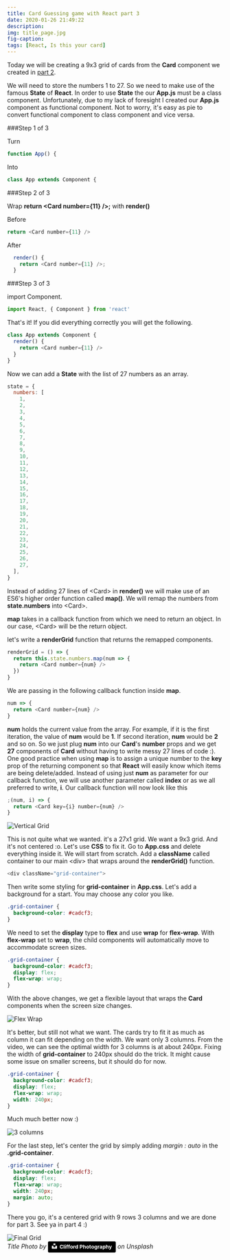 ```yaml
---
title: Card Guessing game with React part 3
date: 2020-01-26 21:49:22
description:
img: title_page.jpg
fig-caption:
tags: [React, Is this your card]
---
```


Today we will be creating a 9x3 grid of cards from the **Card** component we created in [part 2](./../Is_this_your_card_2).

We will need to store the numbers 1 to 27. So we need to make use of the famous **State** of **React**. In order to use **State** the our **App.js** must be a class component. Unfortunately, due to my lack of foresight I created our **App.js** component as functional component. Not to worry, it's easy as pie to convert functional component to class component and vice versa.

###Step 1 of 3

Turn

```js
function App() {
```

Into

```js
class App extends Component {
```

###Step 2 of 3

Wrap **return \<Card number={11} />;** with **render()**

Before

```js
return <Card number={11} />
```

After

```js
  render() {
    return <Card number={11} />;
  }
```

###Step 3 of 3

import Component.

```js
import React, { Component } from 'react'
```

That's it! If you did everything correctly you will get the following.

```js
class App extends Component {
  render() {
    return <Card number={11} />
  }
}
```

Now we can add a **State** with the list of 27 numbers as an array.

```js
state = {
  numbers: [
    1,
    2,
    3,
    4,
    5,
    6,
    7,
    8,
    9,
    10,
    11,
    12,
    13,
    14,
    15,
    16,
    17,
    18,
    19,
    20,
    21,
    22,
    23,
    24,
    25,
    26,
    27,
  ],
}
```

Instead of adding 27 lines of \<Card> in **render()** we will make use of an ES6's higher order function called **map()**. We will remap the numbers from **state.numbers** into \<Card>.

**map** takes in a callback function from which we need to return an object. In our case, \<Card> will be the return object.

let's write a **renderGrid** function that returns the remapped components.

```js
renderGrid = () => {
  return this.state.numbers.map(num => {
    return <Card number={num} />
  })
}
```

We are passing in the following callback function inside **map**.

```js
num => {
  return <Card number={num} />
}
```

**num** holds the current value from the array. For example, if it is the first iteration, the value of **num** would be **1**. If second iteration, **num** would be **2** and so on. So we just plug **num** into our **Card**'s **number** props and we get **27** components of **Card** without having to write messy 27 lines of code :). One good practice when using **map** is to assign a unique number to the **key** prop of the returning component so that **React** will easily know which items are being delete/added. Instead of using just **num** as parameter for our callback function, we will use another parameter called **index** or as we all preferred to write, **i**. Our callback function will now look like this

```js
;(num, i) => {
  return <Card key={i} number={num} />
}
```

![Vertical Grid](./vetical_grid.png)

This is not quite what we wanted. it's a 27x1 grid. We want a 9x3 grid. And it's not centered :o. Let's use **CSS** to fix it. Go to **App.css** and delete everything inside it. We will start from scratch. Add a **className** called container to our main \<div> that wraps around the **renderGrid()** function.

```js
<div className="grid-container">
```

Then write some styling for **grid-container** in **App.css**. Let's add a background for a start. You may choose any color you like.

```css
.grid-container {
  background-color: #cadcf3;
}
```

We need to set the **display** type to **flex** and use **wrap** for **flex-wrap**. With **flex-wrap** set to **wrap**, the child components will automatically move to accommodate screen sizes.

```css
.grid-container {
  background-color: #cadcf3;
  display: flex;
  flex-wrap: wrap;
}
```

With the above changes, we get a flexible layout that wraps the **Card** components when the screen size changes.

![Flex Wrap](https://raw.githubusercontent.com/waimin314/test-blog/master/content/blog/Is_this_your_card_3/screen_rec_flex_wrap.gif)

It's better, but still not what we want. The cards try to fit it as much as column it can fit depending on the width. We want only 3 columns. From the video, we can see the optimal width for 3 columns is at about 240px. Fixing the width of **grid-container** to 240px should do the trick. It might cause some issue on smaller screens, but it should do for now.

```css
.grid-container {
  background-color: #cadcf3;
  display: flex;
  flex-wrap: wrap;
  width: 240px;
}
```

Much much better now :)

![3 columns](./3_cols.png)

For the last step, let's center the grid by simply adding _margin : auto_ in the **.grid-container**.

```css
.grid-container {
  background-color: #cadcf3;
  display: flex;
  flex-wrap: wrap;
  width: 240px;
  margin: auto;
}
```

There you go, it's a centered grid with 9 rows 3 columns and we are done for part 3. See ya in part 4 :)

![Final Grid](./final_grid.png)
<br>
_Title Photo by_ <a style="background-color:black;color:white;text-decoration:none;padding:4px 6px;font-family:-apple-system, BlinkMacSystemFont, &quot;San Francisco&quot;, &quot;Helvetica Neue&quot;, Helvetica, Ubuntu, Roboto, Noto, &quot;Segoe UI&quot;, Arial, sans-serif;font-size:12px;font-weight:bold;line-height:1.2;display:inline-block;border-radius:3px" href="https://unsplash.com/@cliffordgatewood?utm_medium=referral&amp;utm_campaign=photographer-credit&amp;utm_content=creditBadge" target="_blank" rel="noopener noreferrer" title="Download free do whatever you want high-resolution photos from Clifford Photography"><span style="display:inline-block;padding:2px 3px"><svg xmlns="http://www.w3.org/2000/svg" style="height:12px;width:auto;position:relative;vertical-align:middle;top:-2px;fill:white" viewBox="0 0 32 32"><title>unsplash-logo</title><path d="M10 9V0h12v9H10zm12 5h10v18H0V14h10v9h12v-9z"></path></svg></span><span style="display:inline-block;padding:2px 3px">Clifford Photography</span></a> _on Unsplash_
